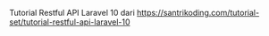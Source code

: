 Tutorial Restful API Laravel 10 dari https://santrikoding.com/tutorial-set/tutorial-restful-api-laravel-10
